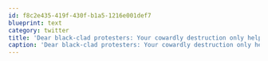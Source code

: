 ```yaml
---
id: f8c2e435-419f-430f-b1a5-1216e001def7
blueprint: text
category: twitter
title: 'Dear black-clad protesters: Your cowardly destruction only helps justify the security budget.  Morons.'
caption: 'Dear black-clad protesters: Your cowardly destruction only helps justify the security budget.  Morons.'
---
```

